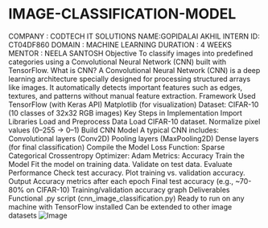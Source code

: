 # IMAGE-CLASSIFICATION-MODEL

COMPANY : CODTECH IT SOLUTIONS NAME:GOPIDALAI AKHIL INTERN ID: CT04DF860 DOMAIN : MACHINE LEARNING DURATION : 4 WEEKS MENTOR : NEELA SANTOSH Objective To classify images into predefined categories using a Convolutional Neural Network (CNN) built with TensorFlow. What is CNN? A Convolutional Neural Network (CNN) is a deep learning architecture specially designed for processing structured arrays like images. It automatically detects important features such as edges, textures, and patterns without manual feature extraction. Framework Used TensorFlow (with Keras API) Matplotlib (for visualization) Dataset: CIFAR-10 (10 classes of 32x32 RGB images) Key Steps in Implementation Import Libraries Load and Preprocess Data Load CIFAR-10 dataset. Normalize pixel values (0–255 → 0–1) Build CNN Model A typical CNN includes: Convolutional layers (Conv2D) Pooling layers (MaxPooling2D) Dense layers (for final classification) Compile the Model Loss Function: Sparse Categorical Crossentropy Optimizer: Adam Metrics: Accuracy Train the Model Fit the model on training data. Validate on test data. Evaluate Performance Check test accuracy. Plot training vs. validation accuracy. Output Accuracy metrics after each epoch Final test accuracy (e.g., ~70-80% on CIFAR-10) Training/validation accuracy graph Deliverables Functional .py script (cnn_image_classification.py) Ready to run on any machine with TensorFlow installed Can be extended to other image datasets
![Image](https://github.com/user-attachments/assets/19d79cf6-dd0a-42d2-ba55-fabc92908f6a)

